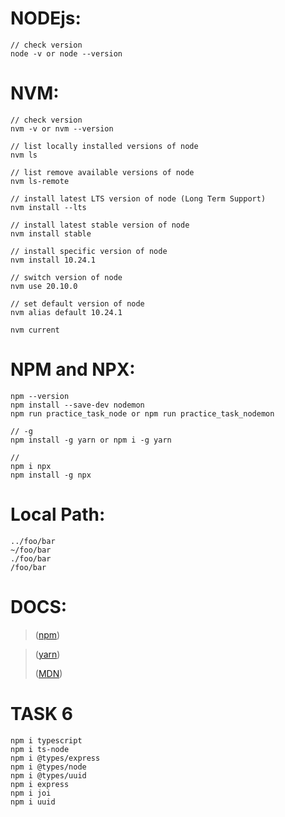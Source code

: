 # NODEjs:

```
// check version
node -v or node --version
```

# NVM:

```
// check version
nvm -v or nvm --version

// list locally installed versions of node
nvm ls

// list remove available versions of node
nvm ls-remote

// install latest LTS version of node (Long Term Support)
nvm install --lts

// install latest stable version of node
nvm install stable

// install specific version of node
nvm install 10.24.1

// switch version of node
nvm use 20.10.0

// set default version of node
nvm alias default 10.24.1

nvm current
```

# NPM and NPX:

```
npm --version
npm install --save-dev nodemon
npm run practice_task_node or npm run practice_task_nodemon

// -g
npm install -g yarn or npm i -g yarn

//
npm i npx 
npm install -g npx
```

# Local Path:

```
../foo/bar
~/foo/bar
./foo/bar
/foo/bar
```

# DOCS:

> ([npm](https://docs.npmjs.com/about-npm))

> ([yarn](https://yarnpkg.com))
>
> ([MDN](https://developer.mozilla.org/en-US/docs/Learn/JavaScript))

# TASK 6

```
npm i typescript
npm i ts-node
npm i @types/express
npm i @types/node
npm i @types/uuid
npm i express
npm i joi
npm i uuid
```